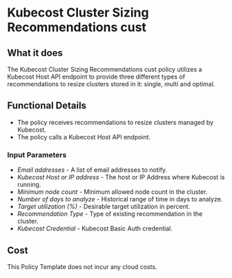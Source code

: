 # Kubecost Cluster Sizing Recommendations cust

## What it does

The Kubecost Cluster Sizing Recommendations cust policy utilizes a Kubecost Host API endpoint to provide three different types of recommendations to resize clusters stored in it: single, multi and optimal.

## Functional Details

- The policy receives recommendations to resize clusters managed by Kubecost.
- The policy calls a Kubecost Host API endpoint.

### Input Parameters

- *Email addresses* - A list of email addresses to notify.
- *Kubecost Host or IP address* - The host or IP Address where Kubecost is running.
- *Minimum node count* - Minimum allowed node count in the cluster.
- *Number of days to analyze* - Historical range of time in days to analyze.
- *Target utilization (%)* - Desirable target utilization in percent.
- *Recommendation Type* - Type of existing recommendation in the cluster.
- *Kubecost Credential* - Kubecost Basic Auth credential.

## Cost

This Policy Template does not incur any cloud costs.